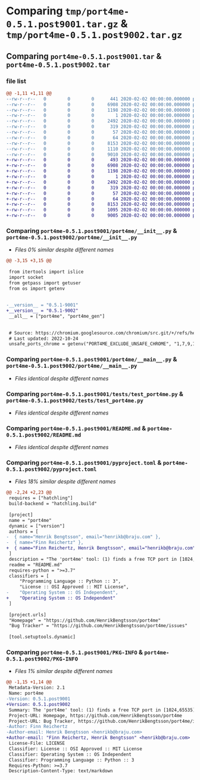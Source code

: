 # Comparing `tmp/port4me-0.5.1.post9001.tar.gz` & `tmp/port4me-0.5.1.post9002.tar.gz`

## Comparing `port4me-0.5.1.post9001.tar` & `port4me-0.5.1.post9002.tar`

### file list

```diff
@@ -1,11 +1,11 @@
--rw-r--r--   0        0        0      441 2020-02-02 00:00:00.000000 port4me-0.5.1.post9001/Makefile
--rw-r--r--   0        0        0     6908 2020-02-02 00:00:00.000000 port4me-0.5.1.post9001/port4me/__init__.py
--rw-r--r--   0        0        0     1198 2020-02-02 00:00:00.000000 port4me-0.5.1.post9001/port4me/__main__.py
--rw-r--r--   0        0        0        1 2020-02-02 00:00:00.000000 port4me-0.5.1.post9001/tests/__init__.py
--rw-r--r--   0        0        0     2492 2020-02-02 00:00:00.000000 port4me-0.5.1.post9001/tests/test_port4me.py
--rw-r--r--   0        0        0      319 2020-02-02 00:00:00.000000 port4me-0.5.1.post9001/tests/test_uint_hash.py
--rw-r--r--   0        0        0       57 2020-02-02 00:00:00.000000 port4me-0.5.1.post9001/.gitignore
--rw-r--r--   0        0        0       64 2020-02-02 00:00:00.000000 port4me-0.5.1.post9001/LICENSE
--rw-r--r--   0        0        0     8153 2020-02-02 00:00:00.000000 port4me-0.5.1.post9001/README.md
--rw-r--r--   0        0        0     1110 2020-02-02 00:00:00.000000 port4me-0.5.1.post9001/pyproject.toml
--rw-r--r--   0        0        0     9010 2020-02-02 00:00:00.000000 port4me-0.5.1.post9001/PKG-INFO
+-rw-r--r--   0        0        0      493 2020-02-02 00:00:00.000000 port4me-0.5.1.post9002/Makefile
+-rw-r--r--   0        0        0     6908 2020-02-02 00:00:00.000000 port4me-0.5.1.post9002/port4me/__init__.py
+-rw-r--r--   0        0        0     1198 2020-02-02 00:00:00.000000 port4me-0.5.1.post9002/port4me/__main__.py
+-rw-r--r--   0        0        0        1 2020-02-02 00:00:00.000000 port4me-0.5.1.post9002/tests/__init__.py
+-rw-r--r--   0        0        0     2492 2020-02-02 00:00:00.000000 port4me-0.5.1.post9002/tests/test_port4me.py
+-rw-r--r--   0        0        0      319 2020-02-02 00:00:00.000000 port4me-0.5.1.post9002/tests/test_uint_hash.py
+-rw-r--r--   0        0        0       57 2020-02-02 00:00:00.000000 port4me-0.5.1.post9002/.gitignore
+-rw-r--r--   0        0        0       64 2020-02-02 00:00:00.000000 port4me-0.5.1.post9002/LICENSE
+-rw-r--r--   0        0        0     8153 2020-02-02 00:00:00.000000 port4me-0.5.1.post9002/README.md
+-rw-r--r--   0        0        0     1095 2020-02-02 00:00:00.000000 port4me-0.5.1.post9002/pyproject.toml
+-rw-r--r--   0        0        0     9005 2020-02-02 00:00:00.000000 port4me-0.5.1.post9002/PKG-INFO
```

### Comparing `port4me-0.5.1.post9001/port4me/__init__.py` & `port4me-0.5.1.post9002/port4me/__init__.py`

 * *Files 0% similar despite different names*

```diff
@@ -3,15 +3,15 @@
 
 from itertools import islice
 import socket
 from getpass import getuser
 from os import getenv
 
 
-__version__ = "0.5.1-9001"
+__version__ = "0.5.1-9002"
 __all__ = ["port4me", "port4me_gen"]
 
 
 # Source: https://chromium.googlesource.com/chromium/src.git/+/refs/heads/master/net/base/port_util.cc
 # Last updated: 2022-10-24
 unsafe_ports_chrome = getenv("PORT4ME_EXCLUDE_UNSAFE_CHROME", "1,7,9,11,13,15,17,19,20,21,22,23,25,37,42,43,53,69,77,79,87,95,101,102,103,104,109,110,111,113,115,117,119,123,135,137,139,143,161,179,389,427,465,512,513,514,515,526,530,531,532,540,548,554,556,563,587,601,636,989,990,993,995,1719,1720,1723,2049,3659,4045,5060,5061,6000,6566,6665,6666,6667,6668,6669,6697,10080")
```

### Comparing `port4me-0.5.1.post9001/port4me/__main__.py` & `port4me-0.5.1.post9002/port4me/__main__.py`

 * *Files identical despite different names*

### Comparing `port4me-0.5.1.post9001/tests/test_port4me.py` & `port4me-0.5.1.post9002/tests/test_port4me.py`

 * *Files identical despite different names*

### Comparing `port4me-0.5.1.post9001/README.md` & `port4me-0.5.1.post9002/README.md`

 * *Files identical despite different names*

### Comparing `port4me-0.5.1.post9001/pyproject.toml` & `port4me-0.5.1.post9002/pyproject.toml`

 * *Files 18% similar despite different names*

```diff
@@ -2,24 +2,23 @@
 requires = ["hatchling"]
 build-backend = "hatchling.build"
 
 [project]
 name = "port4me"
 dynamic = ["version"]
 authors = [
-  { name="Henrik Bengtsson", email="henrikb@braju.com" },
-  { name="Finn Reichertz" },
+  { name="Finn Reichertz, Henrik Bengtsson", email="henrikb@braju.com" }
 ]
 description = "The 'port4me' tool: (1) finds a free TCP port in [1024,65535] that the user can open, (2) is designed to work in multi-user environments, (3), gives different users, different ports, (4) gives the user the same port over time with high probability, (5) gives different ports for different software tools, and (6) requires no configuration."
 readme = "README.md"
 requires-python = ">=3.7"
 classifiers = [
     "Programming Language :: Python :: 3",
     "License :: OSI Approved :: MIT License",
-    "Operating System :: OS Independent",
+    "Operating System :: OS Independent"
 ]
 
 [project.urls]
 "Homepage" = "https://github.com/HenrikBengtsson/port4me"
 "Bug Tracker" = "https://github.com/HenrikBengtsson/port4me/issues"
 
 [tool.setuptools.dynamic]
```

### Comparing `port4me-0.5.1.post9001/PKG-INFO` & `port4me-0.5.1.post9002/PKG-INFO`

 * *Files 1% similar despite different names*

```diff
@@ -1,15 +1,14 @@
 Metadata-Version: 2.1
 Name: port4me
-Version: 0.5.1.post9001
+Version: 0.5.1.post9002
 Summary: The 'port4me' tool: (1) finds a free TCP port in [1024,65535] that the user can open, (2) is designed to work in multi-user environments, (3), gives different users, different ports, (4) gives the user the same port over time with high probability, (5) gives different ports for different software tools, and (6) requires no configuration.
 Project-URL: Homepage, https://github.com/HenrikBengtsson/port4me
 Project-URL: Bug Tracker, https://github.com/HenrikBengtsson/port4me/issues
-Author: Finn Reichertz
-Author-email: Henrik Bengtsson <henrikb@braju.com>
+Author-email: "Finn Reichertz, Henrik Bengtsson" <henrikb@braju.com>
 License-File: LICENSE
 Classifier: License :: OSI Approved :: MIT License
 Classifier: Operating System :: OS Independent
 Classifier: Programming Language :: Python :: 3
 Requires-Python: >=3.7
 Description-Content-Type: text/markdown
```

